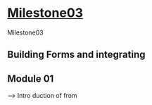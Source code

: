  # <ins> Milestone03 </ins>
  Milestone03
  ## Building Forms and integrating

## Module 01
 --> Intro duction of from
